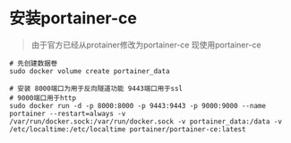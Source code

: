 # 安装portainer-ce

> 由于官方已经从protainer修改为portainer-ce 现使用portainer-ce

```shell
# 先创建数据卷
sudo docker volume create portainer_data

# 安装 8000端口为用于反向隧道功能 9443端口用于ssl
# 9000端口用于http
sudo docker run -d -p 8000:8000 -p 9443:9443 -p 9000:9000 --name portainer --restart=always -v /var/run/docker.sock:/var/run/docker.sock -v portainer_data:/data -v /etc/localtime:/etc/localtime portainer/portainer-ce:latest
```


